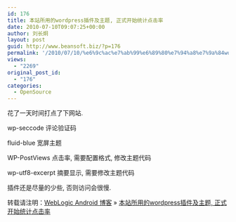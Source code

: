 ```yaml
---
id: 176
title: 本站所用的wordpress插件及主题, 正式开始统计点击率
date: 2010-07-10T09:07:25+00:00
author: 刘长炯
layout: post
guid: http://www.beansoft.biz/?p=176
permalink: '/2010/07/10/%e6%9c%ac%e7%ab%99%e6%89%80%e7%94%a8%e7%9a%84wordpress%e6%8f%92%e4%bb%b6%e5%8f%8a%e4%b8%bb%e9%a2%98/'
views:
  - "2269"
original_post_id:
  - "176"
categories:
  - OpenSource
---
```

花了一天时间打点了下网站.

wp-seccode 评论验证码

fluid-blue 宽屏主题

WP-PostViews 点击率, 需要配置格式, 修改主题代码

wp-utf8-excerpt 摘要显示, 需要修改主题代码

插件还是尽量的少些, 否则访问会很慢.

转载请注明：[WebLogic Android 博客](http://www.beansoft.biz) &raquo; [本站所用的wordpress插件及主题, 正式开始统计点击率](http://www.beansoft.biz/2010/07/10/%e6%9c%ac%e7%ab%99%e6%89%80%e7%94%a8%e7%9a%84wordpress%e6%8f%92%e4%bb%b6%e5%8f%8a%e4%b8%bb%e9%a2%98/)